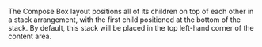 The Compose Box layout positions all of its children on top
of each other in a stack arrangement, with the first child
positioned at the bottom of the stack. By default, this stack
will be placed in the top left-hand corner of the content
area.
